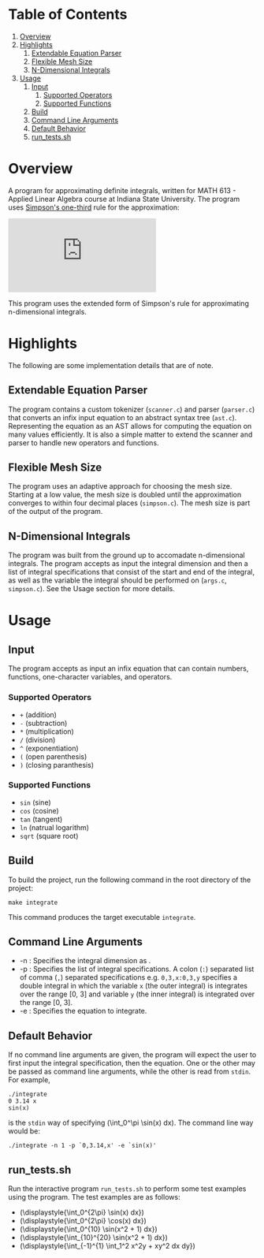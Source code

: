
# Table of Contents

1.  [Overview](#orga998cf9)
2.  [Highlights](#org3ffe8ad)
    1.  [Extendable Equation Parser](#org0e7c1b1)
    2.  [Flexible Mesh Size](#org23d7d0b)
    3.  [N-Dimensional Integrals](#orgfcb742a)
3.  [Usage](#org30d97c6)
    1.  [Input](#org10010b3)
        1.  [Supported Operators](#orgbe9b289)
        2.  [Supported Functions](#orgc918a5a)
    2.  [Build](#org985ae5e)
    3.  [Command Line Arguments](#org934308b)
    4.  [Default Behavior](#org54e8239)
    5.  [run\_tests.sh](#org4aac20b)



<a id="orga998cf9"></a>

# Overview

A program for approximating definite integrals, written for MATH
613 - Applied Linear Algebra course at Indiana State University. The
program uses [Simpson's one-third](https://en.wikipedia.org/wiki/Simpson%27s_rule) rule for the approximation:

![equation](https://latex.codecogs.com/svg.latex?%5Cdisplaystyle%20%5Cint%20_%7Ba%7D%5E%7Bb%7Df%28x%29%5C%2Cdx%5Capprox%20%7B%5Ctfrac%20%7B%5CDelta%201%20x%7D%7B3%7D%7D%5Cleft%28f%28x_%7B0%7D%29&plus;4f%28x_%7B1%7D%29&plus;2f%28x_%7B2%7D%29&plus;4f%28x_%7B3%7D%29&plus;2f%28x_%7B4%7D%29&plus;%5Ccdots%202%20&plus;4f%28x_%7Bn-1%7D%29&plus;f%28x_%7Bn%7D%29%5Cright%29)

This program uses the extended form of Simpson's rule for
approximating n-dimensional integrals.


<a id="org3ffe8ad"></a>

# Highlights

The following are some implementation details that are of note.


<a id="org0e7c1b1"></a>

## Extendable Equation Parser

The program contains a custom tokenizer (`scanner.c`) and parser
(`parser.c`) that converts an infix input equation to an abstract
syntax tree (`ast.c`). Representing the equation as an AST allows
for computing the equation on many values efficiently. It is also a
simple matter to extend the scanner and parser to handle new
operators and functions.


<a id="org23d7d0b"></a>

## Flexible Mesh Size

The program uses an adaptive approach for choosing the mesh
size. Starting at a low value, the mesh size is doubled until the
approximation converges to within four decimal places (`simpson.c`). The
mesh size is part of the output of the program.


<a id="orgfcb742a"></a>

## N-Dimensional Integrals

The program was built from the ground up to accomadate
n-dimensional integrals. The program accepts as input the integral
dimension and then a list of integral specifications that consist
of the start and end of the integral, as well as the variable the
integral should be performed on (`args.c`, `simpson.c`). See the
Usage section for more details.


<a id="org30d97c6"></a>

# Usage


<a id="org10010b3"></a>

## Input

The program accepts as input an infix equation that can contain
numbers, functions, one-character variables, and operators.


<a id="orgbe9b289"></a>

### Supported Operators

-   `+` (addition)
-   `-` (subtraction)
-   `*` (multiplication)
-   `/` (division)
-   `^` (exponentiation)
-   `(` (open parenthesis)
-   `)` (closing paranthesis)


<a id="orgc918a5a"></a>

### Supported Functions

-   `sin` (sine)
-   `cos` (cosine)
-   `tan` (tangent)
-   `ln` (natrual logarithm)
-   `sqrt` (square root)


<a id="org985ae5e"></a>

## Build

To build the project, run the following command in the root
directory of the project: 

`make integrate`

This command produces the target executable `integrate`.


<a id="org934308b"></a>

## Command Line Arguments

-   -n <dimension>: Specifies the integral dimension as <dimension>.
-   -p <params-list>: Specifies the list of integral
    specifications. A colon (`:`) separated list of comma (`,`)
    separated specifications e.g. `0,3,x:0,3,y` specifies a double
    integral in which the variable `x` (the outer integral) is
    integrates over the range [0, 3] and variable `y` (the inner
    integral) is integrated over the range [0, 3].
-   -e <equation>: Specifies the equation to integrate.


<a id="org54e8239"></a>

## Default Behavior

If no command line arguments are given, the program will expect the
user to first input the integral specification, then the
equation. One or the other may be passed as command line arguments,
while the other is read from `stdin`. For example,

    ./integrate 
    0 3.14 x
    sin(x)

is the `stdin` way of specifying \(\int_0^\pi \sin(x) dx\). The
command line way would be:

    ./integrate -n 1 -p `0,3.14,x' -e `sin(x)'


<a id="org4aac20b"></a>

## run\_tests.sh

Run the interactive program `run_tests.sh` to perform some test
examples using the program. The test examples are as follows:

-   \(\displaystyle{\int_0^{2\pi} \sin(x) dx}\)
-   \(\displaystyle{\int_0^{2\pi} \cos(x) dx}\)
-   \(\displaystyle{\int_0^{10} \sin(x^2 + 1) dx}\)
-   \(\displaystyle{\int_{10}^{20} \sin(x^2 + 1) dx}\)
-   \(\displaystyle{\int_{-1}^{1} \int_1^2 x^2y + xy^2 dx dy}\)

